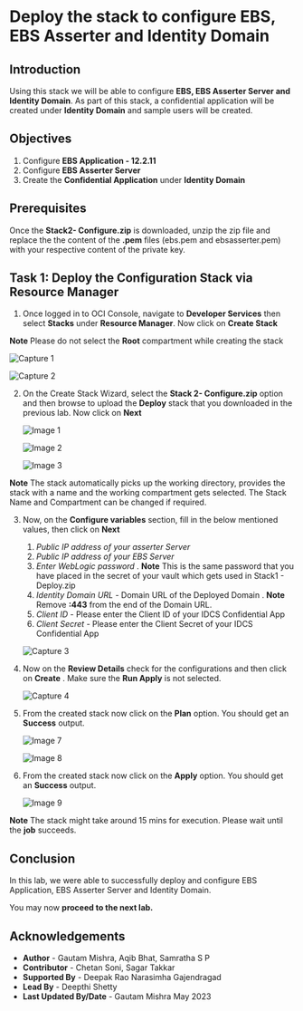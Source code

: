 
# Deploy the stack to configure EBS, EBS Asserter and Identity Domain

## Introduction

Using this stack we will be able to configure **EBS, EBS Asserter Server and Identity Domain**. As part of this stack, a confidential application will be created under **Identity Domain** and sample users will be created.

## Objectives

1.	Configure **EBS Application - 12.2.11**
2. 	Configure **EBS Asserter Server**
3.	Create the **Confidential Application** under **Identity Domain** 

## Prerequisites

Once the **Stack2- Configure.zip** is downloaded, unzip the zip file and replace the the content of the **.pem** files (ebs.pem and ebsasserter.pem) with your respective content of the private key.

## Task 1: Deploy the Configuration Stack via Resource Manager

1. Once logged in to OCI Console, navigate to **Developer Services** then select **Stacks** under **Resource Manager**. Now click on **Create Stack**

**Note** Please do not select the **Root** compartment while creating the stack

![Capture 1](./images/image10.png "Capture 1")
	
![Capture 2](./images/image11.png "Capture 2")
 
2. On the Create Stack Wizard, select the **Stack 2- Configure.zip** option and then browse to upload the **Deploy** stack that you downloaded in the previous lab. Now click on **Next**

	![Image 1](./images/image1.jpg "Image 1")
	
	![Image 2](./images/image2.jpg "Image 2")
	
	![Image 3](./images/image3.jpg "Image 3")
	
**Note** The stack automatically picks up the working directory, provides the stack with a name and the working compartment gets selected. The Stack Name and Compartment can be changed if required.

3. Now, on the **Configure variables** section, fill in the below mentioned values, then click on **Next**

	1. *Public IP address of your asserter Server*
	2. *Public IP address of your EBS Server*
   	3. *Enter WebLogic password* . **Note** This is the same password that you have placed in the secret of your vault which gets used in Stack1 - Deploy.zip
    4. *Identity Domain URL* - Domain URL of the Deployed Domain . **Note** Remove **:443** from the end of the Domain URL.
    5. *Client ID* - Please enter the Client ID of your IDCS Confidential App
    6. *Client Secret* - Please enter the Client Secret of your IDCS Confidential App

	![Capture 3](./images/image12.png "Capture 3")
	
	
4. Now on the **Review Details** check for the configurations and then click on **Create** . Make sure the **Run Apply** is not selected.

	![Capture 4](./images/image13.png "Capture 4")
	
9. From the created stack now click on the **Plan** option. You should get an **Success** output.

	![Image 7](./images/image7.jpg "Image 7")
	
	![Image 8](./images/image8.jpg "Image 8")
	
9. From the created stack now click on the **Apply** option. You should get an **Success** output.	

	![Image 9](./images/image9.jpg "Image 9")

**Note** The stack might take around 15 mins for execution. Please wait until the **job** succeeds.

	
## Conclusion
 
In this lab, we were able to successfully deploy and configure EBS Application, EBS Asserter Server and Identity Domain. 

 You may now **proceed to the next lab.**

## Acknowledgements
* **Author** - Gautam Mishra, Aqib Bhat, Samratha S P
* **Contributor** - Chetan Soni, Sagar Takkar
* **Supported By** - Deepak Rao Narasimha Gajendragad
* **Lead By** - Deepthi Shetty 
* **Last Updated By/Date** - Gautam Mishra May 2023


